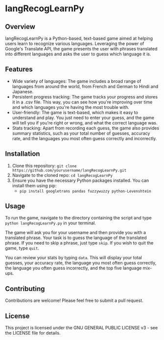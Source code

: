 # langRecogLearnPy

## Overview

langRecogLearnPy is a Python-based, text-based game aimed at helping users learn to recognize various languages. Leveraging the power of Google's Translate API, the game presents the user with phrases translated into different languages and asks the user to guess which language it is.

## Features

- Wide variety of languages: The game includes a broad range of languages from around the world, from French and German to Hindi and Japanese.
- Persistent progress tracking: The game tracks your progress and stores it in a .csv file. This way, you can see how you're improving over time and which languages you're having the most trouble with.
- User-friendly: The game is text-based, which makes it easy to understand and play. You just need to enter your guess, and the game will tell you if you're right or wrong, and what the correct language was.
- Stats tracking: Apart from recording each guess, the game also provides summary statistics, such as your total number of guesses, accuracy rate, and the languages you most often guess correctly and incorrectly.

## Installation

1. Clone this repository: `git clone https://github.com/yourusername/langRecogLearnPy.git`
2. Navigate to the cloned repo: `cd langRecogLearnPy`
3. Ensure you have the necessary Python packages installed. You can install them using pip:
   - `pip install googletrans pandas fuzzywuzzy python-Levenshtein`

## Usage

To run the game, navigate to the directory containing the script and type `python langRecogLearnPy.py` in your terminal.

The game will ask you for your username and then provide you with a translated phrase. Your task is to guess the language of the translated phrase. If you need to skip a phrase, just type `skip`. If you wish to quit the game, type `quit`.

You can review your stats by typing `data`. This will display your total guesses, your accuracy rate, the language you most often guess correctly, the language you often guess incorrectly, and the top five language mix-ups.

## Contributing

Contributions are welcome! Please feel free to submit a pull request.

## License

This project is licensed under the GNU GENERAL PUBLIC LICENSE v3 - see the LICENSE file for details.
